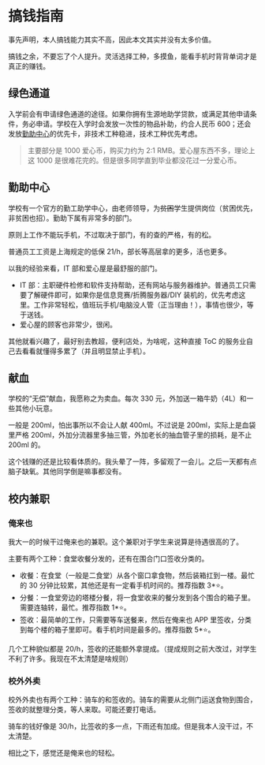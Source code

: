 # 搞钱指南

事先声明，本人搞钱能力其实不高，因此本文其实并没有太多价值。

搞钱之余，不要忘了个人提升。灵活选择工种，多摸鱼，能看手机时背背单词才是真正的赚钱。

## 绿色通道

入学前会有申请绿色通道的途径。如果你拥有生源地助学贷款，或满足其他申请条件，务必申请。学校在入学时会发放一次性的物品补助，约合人民币 600；还会发放[勤助中心](#勤助中心)的优先卡，非技术工种稳进，技术工种优先考虑。

> 主要部分是 1000 爱心币，购买力约为 2:1 RMB。爱心屋东西不多，理论上这 1000 是很难花完的。但是很多同学直到毕业都没花过一分爱心币。

## 勤助中心

学校有一个官方的勤工助学中心，由老师领导，为~~贫困~~学生提供岗位（贫困优先，非贫困也招）。勤助下属有非常多的部门。

原则上工作不能玩手机，不过取决于部门，有的查的严格，有的松。

普通员工工资是上海规定的低保 21/h，部长等高层拿的更多，活也更多。

以我的经验来看，IT 部和爱心屋是最舒服的部门。

- IT 部：主职硬件检修和软件支持帮助，还有网站与服务器维护。普通员工只需要了解硬件即可，如果你是信息竞赛/折腾服务器/DIY 装机的，优先考虑这里。工作非常轻松，值班玩手机/电脑没人管（正当理由！），事情也很少，等于送钱。
- 爱心屋的顾客也非常少，很闲。

其他就看兴趣了，最好别去教超，便利店处，为啥呢，这种直接 ToC 的服务业自己去看看就懂得多累了（并且明显禁止手机）。

## 献血

学校的“无偿”献血，我愿称之为卖血。每次 330 元，外加送一箱牛奶（4L）和一些其他小玩意。

一般是 200ml，怕出事所以不会让人献 400ml。不过说是 200ml，实际上是血袋里严格 200ml，外加分流器里多抽三管，外加老长的抽血管子里的损耗，是不止 200ml 的。

这个钱赚的还是比较看体质的。我头晕了一阵，多留观了一会儿。之后一天都有点脑子缺氧。其他同学倒是嘛事都没有。

## 校内兼职

### 俺来也

我大一的时候干过俺来也的兼职。这个兼职对于学生来说算是待遇很高的了。

主要有两个工种：食堂收餐分发的，还有在围合门口签收分类的。

- 收餐：在食堂（一般是二食堂）从各个窗口拿食物，然后装箱扛到一楼。最忙的 30 分钟比较累，其他还是有一定看手机时间的。推荐指数 3\*:star:。
- 分餐：一食堂旁边的塔楼分餐，将一食堂收来的餐分发到各个围合的箱子里。需要连轴转，最忙。推荐指数 1\*:star:。
- 签收：最简单的工作，只需要等车送餐来，然后在俺来也 APP 里签收，分类到每个楼的箱子里即可。看手机时间是最多的。推荐指数 5\*:star:。

几个工种貌似都是 20/h，签收的还能额外拿提成。（提成规则之前大改过，对学生不利了许多。我现在不太清楚是啥规则）

### 校外外卖

校外外卖也有两个工种：骑车的和签收的。骑车的需要从北侧门运送食物到围合，签收的就整理分类，等人来取。可能还要打电话。

骑车的钱好像是 30/h，比签收的多一点，下雨还有加成。但是我本人没干过，不太清楚。

相比之下，感觉还是俺来也的轻松。
